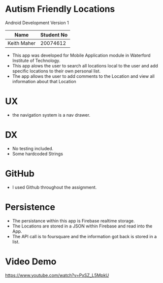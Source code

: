 # Autism Friendly Locations
Android Development Version 1

|Name            |Student No|
|----------------|----------|
|Keith Maher     | 20074612 |

* This app was developed for Mobile Application module in Waterford Institute of Technology.
* This app alows the user to search all locations local to the user and add specific locations to their own personal list. 
* The app allows the user to add comments to the Location and view all information about that Location


# UX
* the navigation system is a nav drawer.

# DX
* No testing included.
* Some hardcoded Strings

# GitHub
* I used Github throughout the assignment.

# Persistence
* The persistance within this app is Firebase realtime storage.
* The Locations are stored in a JSON within Firebase and read into the App.
* The API call is to foursquare and the information got back is stored in a list.

# Video Demo
https://www.youtube.com/watch?v=PxSZ_L5MpkU
